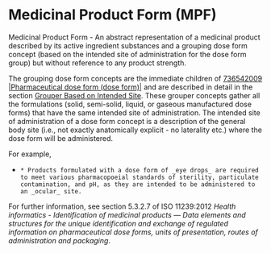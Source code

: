 # Medicinal Product Form (MPF)

Medicinal Product Form - An abstract representation of a medicinal product described by its active ingredient substances and a grouping dose form concept (based on the intended site of administration for the dose form group) but without reference to any product strength. 

The grouping dose form concepts are the immediate children of  [736542009 |Pharmaceutical dose form (dose form)|](http://snomed.info/id/736542009) and are described in detail in the section [Grouper Based on Intended Site](https://confluence.ihtsdotools.org/display/DOCEG/Pharmaceutical+Dose+Form+Grouper+Based+on+Intended+Site). These grouper concepts gather all the formulations (solid, semi-solid, liquid, or gaseous manufactured dose forms) that have the same intended site of administration. The intended site of administration of a dose form concept is a description of the general body site (i.e., not exactly anatomically explicit - no laterality etc.) where the dose form will be administered. 

For example,

  *     * Products formulated with a dose form of _eye drops_ are required to meet various pharmacopoeial standards of sterility, particulate contamination, and pH, as they are intended to be administered to an _ocular_ site. 

For further information, see section 5.3.2.7 of ISO 11239:2012  _Health informatics - Identification of medicinal products — Data elements and structures for the unique identification and exchange of regulated information on pharmaceutical dose forms, units of presentation, routes of administration and packaging_.

